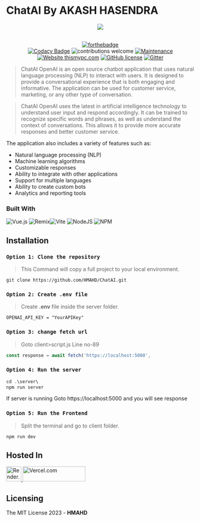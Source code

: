 # ChatAI By AKASH HASENDRA

<div align="center">
    <a href="http://chat-ai-two.vercel.app/">
        <img src="https://i.ibb.co/St4kKYj/By-Akash.png" crossorigin>
    </a>
</div>

<br />

<div align="center">

[![forthebadge](https://forthebadge.com/images/badges/made-with-javascript.svg)](http://chat-ai-two.vercel.app/)
<br />
[![Codacy Badge](https://api.codacy.com/project/badge/Grade/5b677e607def4466b8084eb76be4f0d7)](https://app.codacy.com/app/supunlakmal/thismypc?utm_source=github.com&utm_medium=referral&utm_content=supunlakmal/thismypc&utm_campaign=Badge_Grade_Dashboard)
![contributions welcome](https://img.shields.io/badge/contributions-welcome-brightgreen.svg?style=flat) [![Maintenance](https://img.shields.io/badge/Maintained%3F-yes-green.svg)](https://github.com/supunlakmal/thismypc/graphs/commit-activity) [![Website thismypc.com](https://img.shields.io/website-up-down-green-red/http/shields.io.svg)](http://thismypc.com/) [![GitHub license](https://img.shields.io/badge/license-MIT-blue.svg?style=flat-square)](https://github.com/supunlakmal/thismypc/blob/master/LICENSE)
[![Gitter](https://badges.gitter.im/gitterHQ/gitter.svg)](https://gitter.im/Thismypc/community)

</div>

> ChatAI OpenAI is an open source chatbot application that uses natural language processing (NLP) to interact with users. It is designed to provide a conversational experience that is both engaging and informative. The application can be used for customer service, marketing, or any other type of conversation.

> ChatAI OpenAI uses the latest in artificial intelligence technology to understand user input and respond accordingly. It can be trained to recognize specific words and phrases, as well as understand the context of conversations. This allows it to provide more accurate responses and better customer service.

The application also includes a variety of features such as: 
- Natural language processing (NLP) 
- Machine learning algorithms 
- Customizable responses 
- Ability to integrate with other applications 
- Support for multiple languages 
- Ability to create custom bots 
- Analytics and reporting tools 



### Built With

 ![Vue.js](https://img.shields.io/badge/vuejs-%2335495e.svg?style=for-the-badge&logo=vuedotjs&logoColor=%234FC08D) ![Remix](https://img.shields.io/badge/OpenAI-%23000.svg?style=for-the-badge&logo=remix&logoColor=gold)![Vite](https://img.shields.io/badge/vite-%23646CFF.svg?style=for-the-badge&logo=vite&logoColor=white)
![NodeJS](https://img.shields.io/badge/node.js-6DA55F?style=for-the-badge&logo=node.js&logoColor=white)
![NPM](https://img.shields.io/badge/NPM-%23000000.svg?style=for-the-badge&logo=npm&logoColor=white)


## Installation

### `Option 1: Clone the repository`

> This Command will copy a full project to your local environment.

```shell
git clone https://github.com/HMAHD/ChatAI.git
```

### `Option 2: Create .env file`

> Create **.env** file inside the server folder.

```shell
OPENAI_API_KEY = "YourAPIKey"
```

### `Option 3: change fetch url`

> Goto client>script.js Line no-89

```js
const response = await fetch('https://localhost:5000',
```

### `Option 4: Run the server`

```js
cd .\server\
npm run server
```
If server is running Goto https://localhost:5000 and you will see response

### `Option 5: Run the Frontend`

> Split the terminal and go to client folder.

```js
npm run dev
```

## Hosted In

<a href="https://render.com/">
    <img src="https://jamstack.asia/images/deployplatforms/render.svg" width="40" height="40"  alt="Render.com"/>
</a>
<a href="https://www.vercel.com">
    <img src="https://www.p99conf.io/wp-content/uploads/2022/06/vercel.png" width="168" height="40"  alt="Vercel.com"/>
</a>

## Licensing

The MIT License 2023 - **HMAHD**